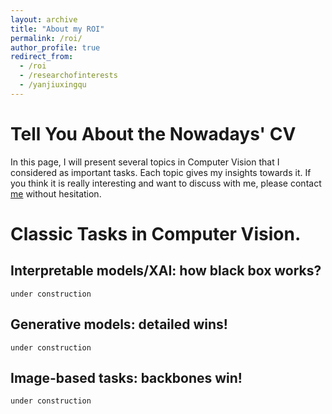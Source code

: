 ```yaml
---
layout: archive
title: "About my ROI"
permalink: /roi/
author_profile: true
redirect_from:
  - /roi
  - /researchofinterests
  - /yanjiuxingqu
---
```


Tell You About the Nowadays' CV
======
In this page, I will present several topics in Computer Vision
that I considered as important tasks. Each topic gives my insights towards it.
If you think it is really interesting and want to discuss with me, please contact 
[me](mailto:maoym.troy@gmail.com) without hesitation.

Classic Tasks in Computer Vision.
======

Interpretable models/XAI: how black box works?
---
`under construction`



Generative models: detailed wins!
---
`under construction`

Image-based tasks: backbones win!
---
`under construction`

